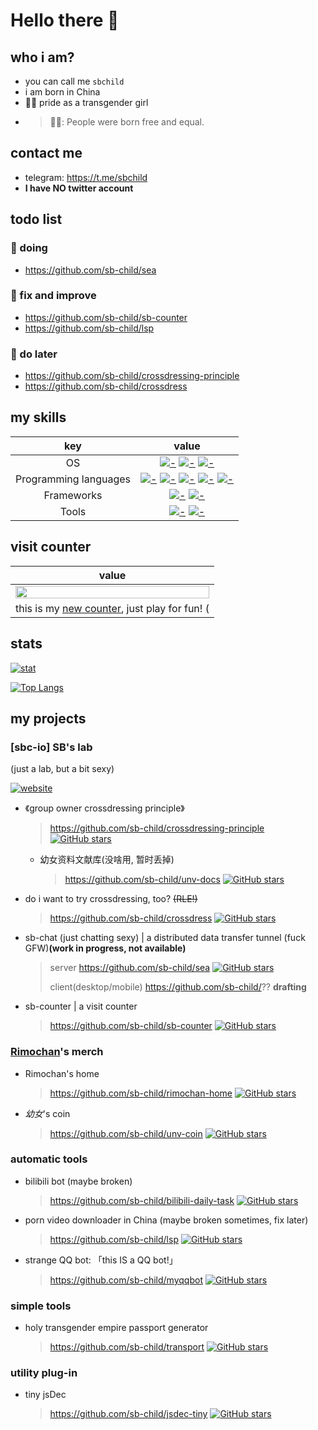 # Hello there 👐

## who i am?
+ you can call me `sbchild`
+ i am born in China
+ 🏳️‍⚧️ pride as a transgender girl
+ > 🏳️‍🌈: People were born free and equal.

## contact me
+ telegram: https://t.me/sbchild
+ **I have NO twitter account**

## todo list
### 🥇 doing
+ https://github.com/sb-child/sea

### 🥈 fix and improve
+ https://github.com/sb-child/sb-counter
+ https://github.com/sb-child/lsp

### 🥉 do later
+ https://github.com/sb-child/crossdressing-principle
+ https://github.com/sb-child/crossdress

## my skills
key|value
:---:|:---:
OS|[![-](https://img.shields.io/badge/ArchLinux-1793d1?style=flat-square&logo=archlinux&logoColor=white)]() [![-](https://img.shields.io/badge/Debian-a80030?style=flat-square&logo=debian&logoColor=white)]() [![-](https://img.shields.io/badge/Ubuntu-dd4714?style=flat-square&logo=ubuntu&logoColor=white)]()
Programming languages|[![-](https://img.shields.io/badge/Go-00add8?style=flat-square&logo=go&logoColor=white)]() [![-](https://img.shields.io/badge/Rust-dea584?style=flat-square&logo=rust&logoColor=white)]() [![-](https://img.shields.io/badge/Python-3772a2?style=flat-square&logo=python&logoColor=white)]() [![-](https://img.shields.io/badge/JavaScript-d4b41a?style=flat-square&logo=javascript&logoColor=white)]() [![-](https://img.shields.io/badge/TypeScript-2d79c6?style=flat-square&logo=typescript&logoColor=white)]()
Frameworks|[![-](https://img.shields.io/badge/React/React_Native-black?style=flat-square&logo=react&logoColor=61dafb)]() [![-](https://img.shields.io/badge/Electron-black?style=flat-square&logo=electron&logoColor=61dafb)]()
Tools|[![-](https://img.shields.io/badge/Blender-e87d0d?style=flat-square&logo=blender&logoColor=white)]() [![-](https://img.shields.io/badge/VSCode-0066b8?style=flat-square&logo=visualstudiocode&logoColor=white)]()

## visit counter
| value |
|:----:|
|<img src="https://sbc-io.xyz:81/_sbcounter/sbchild/rw/card" width="100%">|
|this is my [new counter](https://github.com/sb-child/sb-counter), just play for fun! (|

## stats
[![stat](https://github-readme-stats.vercel.app/api?username=sb-child&show_icons=true&icon_color=0366d6&theme=dark)]()

[![Top Langs](https://github-readme-stats.vercel.app/api/top-langs/?username=sb-child&layout=compact&icon_color=0366d6&theme=dark)]()

## my projects

### [sbc-io] SB's lab
(just a lab, but a bit sexy)

[![website](https://img.shields.io/badge/website-sbc--io.xyz:81-information?style=flat-square)](https://sbc-io.xyz:81)

+ 《group owner crossdressing principle》
  > https://github.com/sb-child/crossdressing-principle [![GitHub stars](https://unv-shield.librian.net/api/unv_shield?anime=3&repo=sb-child/crossdressing-principle)](https://github.com/sb-child/crossdressing-principle/stargazers)
  + 幼女资料文献库(没啥用, 暂时丢掉)
    > https://github.com/sb-child/unv-docs [![GitHub stars](https://unv-shield.librian.net/api/unv_shield?anime=3&repo=sb-child/unv-docs)](https://github.com/sb-child/unv-docs/stargazers)

+ do i want to try crossdressing, too? ~~(RLE!)~~
  > https://github.com/sb-child/crossdress [![GitHub stars](https://unv-shield.librian.net/api/unv_shield?anime=3&repo=sb-child/crossdress)](https://github.com/sb-child/crossdress/stargazers)

+ sb-chat (just chatting sexy) | a distributed data transfer tunnel (fuck GFW)**(work in progress, not available)**
  > server https://github.com/sb-child/sea [![GitHub stars](https://unv-shield.librian.net/api/unv_shield?anime=3&repo=sb-child/sea)](https://github.com/sb-child/sea/stargazers)
  > 
  > client(desktop/mobile) https://github.com/sb-child/?? **drafting**

+ sb-counter | a visit counter
  > https://github.com/sb-child/sb-counter [![GitHub stars](https://unv-shield.librian.net/api/unv_shield?anime=3&repo=sb-child/sb-counter)](https://github.com/sb-child/sb-counter/stargazers)

### [Rimochan](https://github.com/RimoChan/)'s merch
+ Rimochan's home
  > https://github.com/sb-child/rimochan-home [![GitHub stars](https://unv-shield.librian.net/api/unv_shield?anime=3&repo=sb-child/rimochan-home)](https://github.com/sb-child/rimochan-home/stargazers)
+ *幼女*'s coin
  > https://github.com/sb-child/unv-coin [![GitHub stars](https://unv-shield.librian.net/api/unv_shield?anime=3&repo=sb-child/unv-coin)](https://github.com/sb-child/unv-coin/stargazers)

### automatic tools
+ bilibili bot (maybe broken)
  > https://github.com/sb-child/bilibili-daily-task [![GitHub stars](https://unv-shield.librian.net/api/unv_shield?anime=3&repo=sb-child/bilibili-daily-task)](https://github.com/sb-child/bilibili-daily-task/stargazers)
+ porn video downloader in China (maybe broken sometimes, fix later)
  > https://github.com/sb-child/lsp [![GitHub stars](https://unv-shield.librian.net/api/unv_shield?anime=3&repo=sb-child/lsp)](https://github.com/sb-child/lsp/stargazers)
+ strange QQ bot: 「this IS a QQ bot!」
  > https://github.com/sb-child/myqqbot [![GitHub stars](https://unv-shield.librian.net/api/unv_shield?anime=3&repo=sb-child/myqqbot)](https://github.com/sb-child/myqqbot/stargazers)

### simple tools
+ holy transgender empire passport generator
  > https://github.com/sb-child/transport [![GitHub stars](https://unv-shield.librian.net/api/unv_shield?anime=3&repo=sb-child/transport)](https://github.com/sb-child/transport/stargazers)

### utility plug-in 
+ tiny jsDec
  > https://github.com/sb-child/jsdec-tiny [![GitHub stars](https://unv-shield.librian.net/api/unv_shield?anime=3&repo=sb-child/jsdec-tiny)](https://github.com/sb-child/jsdec-tiny/stargazers)
